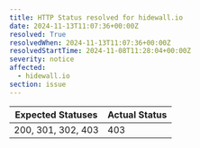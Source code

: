 ```yaml
---
title: HTTP Status resolved for hidewall.io
date: 2024-11-13T11:07:36+00:00Z
resolved: True
resolvedWhen: 2024-11-13T11:07:36+00:00Z
resolvedStartTime: 2024-11-08T11:28:04+00:00Z
severity: notice
affected:
  - hidewall.io
section: issue
---
```


| Expected Statuses | Actual Status  |
|-------------------|----------------|
| 200, 301, 302, 403 | 403 |
